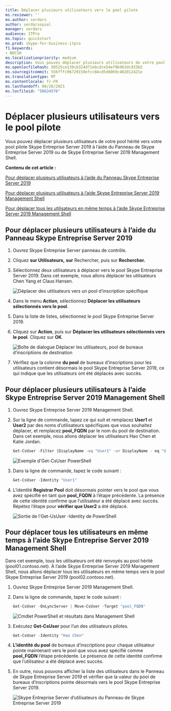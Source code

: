 ```yaml
---
title: Déplacer plusieurs utilisateurs vers le pool pilote
ms.reviewer: ''
ms.author: serdars
author: serdarsoysal
manager: serdars
audience: ITPro
ms.topic: quickstart
ms.prod: skype-for-business-itpro
f1.keywords:
- NOCSH
ms.localizationpriority: medium
description: Vous pouvez déplacer plusieurs utilisateurs de votre pool hérité vers votre pool pilote Skype Entreprise Server 2019 à l’aide du Panneau de Skype Entreprise Server 2019 ou de Skype Entreprise Server 2019 Management Shell.
ms.openlocfilehash: 50525ce139cb324d71ebcdce54ef96463dc933b5
ms.sourcegitcommit: 556fffc96729150efcc04cd5d6069c402012421e
ms.translationtype: MT
ms.contentlocale: fr-FR
ms.lasthandoff: 08/26/2021
ms.locfileid: "58624576"
---
```

# <a name="move-multiple-users-to-the-pilot-pool"></a>Déplacer plusieurs utilisateurs vers le pool pilote

Vous pouvez déplacer plusieurs utilisateurs de votre pool hérité vers votre pool pilote Skype Entreprise Server 2019 à l’aide du Panneau de Skype Entreprise Server 2019 ou de Skype Entreprise Server 2019 Management Shell.

 **Contenu de cet article :**
  
[Pour déplacer plusieurs utilisateurs à l’aide du Panneau Skype Entreprise Server 2019](#sectionSection0)
  
[Pour déplacer plusieurs utilisateurs à l’aide Skype Entreprise Server 2019 Management Shell](#sectionSection1)
  
[Pour déplacer tous les utilisateurs en même temps à l’aide Skype Entreprise Server 2019 Management Shell](#sectionSection2)
  
  
## <a name="to-move-multiple-users-by-using-the-skype-for-business-server-2019-control-panel"></a>Pour déplacer plusieurs utilisateurs à l’aide du Panneau Skype Entreprise Server 2019
<a name="sectionSection0"> </a>

1. Ouvrez Skype Entreprise Server panneau de contrôle.
    
2. Cliquez **sur Utilisateurs,** **sur** Rechercher, puis sur **Rechercher.**
    
3. Sélectionnez deux utilisateurs à déplacer vers le pool Skype Entreprise Server 2019. Dans cet exemple, nous allons déplacer les utilisateurs Chen Yang et Claus Hansen.
    
     ![Déplacer des utilisateurs vers un pool d’inscription spécifique](../media/Migration_LyncServer_CPanel_fromLyncServer2010_MoveMultipleUsersList.JPG)
  
4. Dans le menu **Action**, sélectionnez **Déplacer les utilisateurs sélectionnés vers le pool**.
    
5. Dans la liste de listes, sélectionnez le pool Skype Entreprise Server 2019.
    
6. Cliquez sur **Action**, puis sur **Déplacer les utilisateurs sélectionnés vers le pool**. Cliquez sur **OK**.
    
     ![Boîte de dialogue Déplacer les utilisateurs, pool de bureaux d’inscriptions de destination](../media/Migration_LyncServer_from_LyncServer2010_CPanelMoveUserSelectPoolDialog.png)
  
7. Vérifiez que la colonne **du pool** de bureaux d’inscriptions pour les utilisateurs contient désormais le pool Skype Entreprise Server 2019, ce qui indique que les utilisateurs ont été déplacés avec succès. 
    
## <a name="to-move-multiple-users-by-using-the-skype-for-business-server-2019-management-shell"></a>Pour déplacer plusieurs utilisateurs à l’aide Skype Entreprise Server 2019 Management Shell
<a name="sectionSection1"> </a>

1. Ouvrez Skype Entreprise Server 2019 Management Shell. 
    
2. Sur la ligne de commande, tapez ce qui suit et remplacez **User1** et **User2** par des noms d’utilisateurs spécifiques que vous souhaitez déplacer, et remplacez **pool_FQDN** par le nom du pool de destination. Dans cet exemple, nous allons déplacer les utilisateurs Hao Chen et Katie Jordan. 
    
   ```PowerShell
   Get-CsUser -Filter {DisplayName -eq "User1" -or DisplayName - eq "User2"} | Move-CsUser -Target "pool_FQDN"
   ```

    ![Exemple d'Get-CsUser PowerShell](../media/Migration_LyncServer_from_LyncServer2010_move2users.jpg)
  
3. Dans la ligne de commande, tapez le code suivant : 
    
   ```PowerShell
   Get-CsUser -Identity "User1"
   ```

4. L’identité **Registrar Pool** doit désormais pointer vers le pool que vous avez spécifié en tant que **pool_FQDN** à l’étape précédente. La présence de cette identité confirme que l’utilisateur a été déplacé avec succès. Répétez l’étape pour **vérifier que User2** a été déplacé. 
    
     ![Sortie de l'Get-UsUser -Identity de PowerShell](../media/Migration_LyncServer_from_LyncServer2010_showuser.jpg)
  
## <a name="to-move-all-users-at-the-same-time-by-using-the-skype-for-business-server-2019-management-shell"></a>Pour déplacer tous les utilisateurs en même temps à l’aide Skype Entreprise Server 2019 Management Shell
<a name="sectionSection2"> </a>

Dans cet exemple, tous les utilisateurs ont été renvoyés au pool hérité (pool01.contoso.net). À l’aide Skype Entreprise Server 2019 Management Shell, nous allons déplacer tous les utilisateurs en même temps vers le pool Skype Entreprise Server 2019 (pool02.contoso.net).
  
1. Ouvrez Skype Entreprise Server 2019 Management Shell.
    
2. Dans la ligne de commande, tapez le code suivant : 
    
   ```PowerShell
   Get-CsUser -OnLyncServer | Move-CsUser -Target "pool_FQDN"
   ```

     ![Cmdlet PowerShell et résultats dans Management Shell](../media/Migration_LyncServer_CPanel_fromLyncServer2010_Move-CSUserMultipleAll.png)
  
3. Exécutez **Get-CsUser** pour l’un des utilisateurs pilotes. 
    
   ```PowerShell
   Get-CsUser -Identity "Hao Chen"
   ```

4. **L’identité du pool** de bureaux d’inscriptions pour chaque utilisateur pointe maintenant vers le pool que vous avez spécifié comme **pool_FQDN** l’étape précédente. Le présence de cette identité confirme que l’utilisateur a été déplacé avec succès. 
    
5. En outre, nous pouvons afficher la liste des utilisateurs dans le Panneau de Skype Entreprise Server 2019 et vérifier que la valeur du pool de bureaux d’inscriptions pointe désormais vers le pool Skype Entreprise Server 2019.
    
     ![Skype Entreprise Server d’utilisateurs du Panneau de Skype Entreprise Server 2019](../media/Migration_LyncServer_CPanel_fromLyncServer2010_Move-CSUserVerifyHao.JPG)
  

